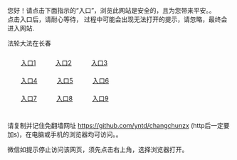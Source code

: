 您好！请点击下面指示的“入口”，浏览此网站是安全的，且为您带来平安。。 <br/>
点击入口后，请耐心等待， 过程中可能会出现无法打开的提示，请忽略，最终会进入网站. </br>

法轮大法在长春<br/>
<div style="padding:10px"><a style="margin:20px" target="_blank" href="https://d1bi25g0qta12j.cloudfront.net/2Qpsp?ewlqolo" id="ccLink1" rel="nofollow">入口1</a> <a target="_blank" style="margin:20px" href="https://d37kz75ixtzspz.cloudfront.net/2Qpsp?acbbmf" id="ccLink2" rel="nofollow">入口2</a> <a style="margin:20px" target="_blank" href="https://d3e7l8drm4jzco.cloudfront.net/2Qpsp?gtfvutir" id="ccLink3" rel="nofollow">入口3</a></div>

<div style="padding:10px" ><a style="margin:20px" target="_blank" href="https://d1bi25g0qta12j.cloudfront.net/2Qpsp?ewlqolo" id="ccLink4" rel="nofollow">入口4</a> <a style="margin:20px" href="https://d37kz75ixtzspz.cloudfront.net/2Qpsp?acbbmf" target="_blank" id="ccLink5" rel="nofollow">入口5</a> <a style="margin:20px" href="https://d3e7l8drm4jzco.cloudfront.net/2Qpsp?gtfvutir" target="_blank" id="ccLink6" rel="nofollow">入口6</a></div>

<div style="padding:10px"><a style="margin:20px" target="_blank" href="https://d1bi25g0qta12j.cloudfront.net/2Qpsp?ewlqolo" id="ccLink7" rel="nofollow">入口7</a> <a style="margin:20px" href="https://d37kz75ixtzspz.cloudfront.net/2Qpsp?acbbmf" target="_blank" id="ccLink8" rel="nofollow">入口8</a> <a style="margin:20px" target="_blank" href="https://d3e7l8drm4jzco.cloudfront.net/2Qpsp?gtfvutir" id="ccLink9" rel="nofollow">入口9</a></div>

<br/>



请复制并记住免翻墙网址 https://github.com/yntd/changchunzx (http后一定要加s)，在电脑或手机的浏览器均可访问。。<br/>

微信如提示停止访问该网页，须先点击右上角，选择浏览器打开。
